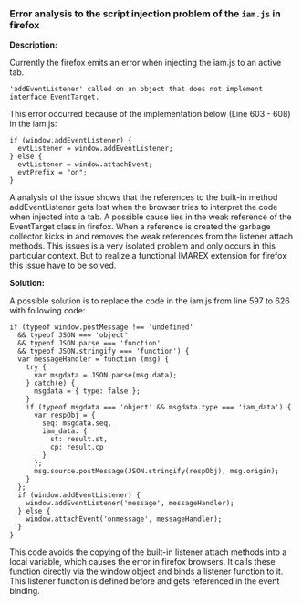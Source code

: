 ### Error analysis to the script injection problem of the `iam.js` in firefox

**Description:**

Currently the firefox emits an error when injecting the iam.js to an active tab. 

    'addEventListener' called on an object that does not implement interface EventTarget.

This error occurred because of the implementation below (Line 603 - 608) in the iam.js:


    if (window.addEventListener) {
      evtListener = window.addEventListener;
    } else {
      evtListener = window.attachEvent;
      evtPrefix = "on";
    }


A analysis of the issue shows that the references to the built-in method addEventListener gets lost when the browser tries to interpret the code when injected into a tab. A possible cause lies in the weak reference of the EventTarget class in firefox. When a reference is created the garbage collector kicks in and removes the weak references from the listener attach methods. This issues is a very isolated problem and only occurs in this particular context. But to realize a functional IMAREX extension for firefox this issue have to be solved.

**Solution:**

A possible solution is to replace the code in the iam.js from line 597 to 626 with following code:

    if (typeof window.postMessage !== 'undefined'
      && typeof JSON === 'object'
      && typeof JSON.parse === 'function'
      && typeof JSON.stringify === 'function') {
      var messageHandler = function (msg) {
        try {
          var msgdata = JSON.parse(msg.data);
        } catch(e) {
          msgdata = { type: false };
        }
        if (typeof msgdata === 'object' && msgdata.type === 'iam_data') {
          var respObj = {
            seq: msgdata.seq,
            iam_data: {
              st: result.st,
              cp: result.cp
            }
          };
          msg.source.postMessage(JSON.stringify(respObj), msg.origin);
        }
      };
      if (window.addEventListener) {
        window.addEventListener('message', messageHandler);
      } else {
        window.attachEvent('onmessage', messageHandler);
      }
    }

This code avoids the copying of the built-in listener attach methods into a local variable, which causes the error in firefox browsers. It calls these function directly via the window object and binds a listener function to it. This listener function is defined before and gets referenced in the event binding.
